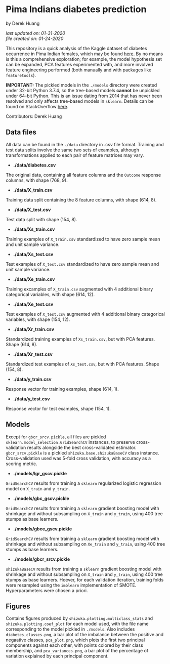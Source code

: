 # Pima Indians diabetes prediction

by Derek Huang

_last updated on: 01-31-2020_  
_file created on: 01-24-2020_

This repository is a quick analysis of the Kaggle dataset of diabetes occurrence in Pima Indian females, which may be found [here](https://www.kaggle.com/uciml/pima-indians-diabetes-database). By no means is this a comprehensive exploration; for example, the model hypothesis set can be expanded, PCA features experimented with, and more involved feature engineering performed (both manually and with packages like `featuretools`).

**IMPORTANT:** The pickled models in the `./models` directory were created under 32-bit Python 3.7.4, so the tree-based models **cannot** be unpickled under 64-bit Python. This is an issue dating from 2014 that has never been resolved and only affects tree-based models in `sklearn`. Details can be found on StackOverflow [here](https://stackoverflow.com/questions/21033038/scikits-learn-randomforrest-trained-on-64bit-python-wont-open-on-32bit-python).

Contributors: Derek Huang

## Data files

All data can be found in the `./data` directory in .csv file format. Training and test data splits involve the same two sets of examples, although transformations applied to each pair of feature matrices may vary.

* **./data/diabetes.csv**

The original data, containing all feature columns and the `Outcome` response columns, with shape (768, 9).

* **./data/X_train.csv**

Training data split containing the 8 feature columns, with shape (614, 8).

* **./data/X_test.csv**

Test data split with shape (154, 8).

* **./data/Xs_train.csv**

Training examples of `X_train.csv` standardized to have zero sample mean and unit sample variance.

* **./data/Xs_test.csv**

Test examples of `X_test.csv` standardized to have zero sample mean and unit sample variance.

* **./data/Xe_train.csv**

Training excamples of `X_train.csv` augmented with 4 additional binary categorical variables, with shape (614, 12).

* **./data/Xe_test.csv**

Test examples of `X_test.csv` augmented with 4 additional binary categorical variables, with shape (154, 12).

* **./data/Xr_train.csv**

Standardized training examples of `Xs_train.csv`, but with PCA features. Shape (614, 8).

* **./data/Xr_test.csv**

Standardized test examples of `Xs_test.csv`, but with PCA features. Shape (154, 8).

* **./data/y_train.csv**

Response vector for training examples, shape (614, 1).

* **./data/y_test.csv**

Response vector for test examples, shape (154, 1).

## Models

Except for `gbcr_srcv.pickle`, all files are pickled `sklearn.model_selection.GridSearchCV` instances, to preserve cross-validation results alongside the best cross-validated estimator. `gbcr_srcv.pickle` is a pickled `shizuka.base.shizukaBaseCV` class instance. Cross-validation used was 5-fold cross validation, with accuracy as a scoring metric.

* **./models/lgr_gscv.pickle**

`GridSearchCV` results from training a `sklearn` regularized logistic regression model on `X_train` and `y_train`.

* **./models/gbc_gscv.pickle**

`GridSearchCV` results from training a `sklearn` gradient boosting model with shrinkage and without subsampling on `X_train` and `y_train`, using 400 tree stumps as base learners.

* **./models/gbce_gscv.pickle**

`GridSearchCV` results from training a `sklearn` gradient boosting model with shrinkage and without subsampling on `Xe_train` and `y_train`, using 400 tree stumps as base learners.

* **./models/gbcr_srcv.pickle**

`shizukaBaseCV` results from training a `sklearn` gradient boosting model with shrinkage and without subsampling on `X_train` and `y_train`, using 400 tree stumps as base learners. Hoever, for each validation iteration, training folds were resampled using the `imblearn` implementation of SMOTE. Hyperparameters were chosen a priori.

## Figures

Contains figures produced by `shizuka.plotting.multiclass_stats` and `shizuka.plotting.coef_plot` for each model used, with the file name corresponding to the model pickled in `./models`. Also includes `diabetes_classes.png`, a bar plot of the imbalance between the positive and negaative classes, `pca_plot.png`, which plots the first two principal components against each other, with points colored by their class membership, and `pca_variances.png`, a bar plot of the percentage of variation explained by each principal component.
